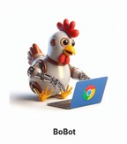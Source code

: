 <p align="center">
    <img height="200" src="https://raw.githubusercontent.com/gallolabs/bobot/main/logo_w200.jpeg">
  <p align="center"><strong>BoBot</strong></p>
</p>


